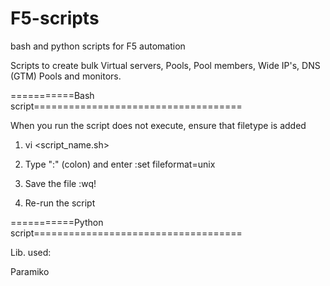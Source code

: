 # F5-scripts
bash and python scripts for F5 automation

Scripts to create bulk Virtual servers, Pools, Pool members, Wide IP's, DNS (GTM) Pools and monitors.

===========Bash script====================================

When you run the script does not execute, ensure that filetype is added


1. vi <script_name.sh>

2. Type ":" (colon) and enter    :set fileformat=unix

4. Save the file  :wq!

5. Re-run the script
                
===========Python script====================================

Lib. used:

Paramiko
